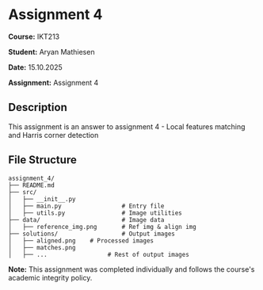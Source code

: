 # Assignment 4

**Course:** IKT213

**Student:** Aryan Mathiesen  

**Date:** 15.10.2025

**Assignment:** Assignment 4

## Description

This assignment is an answer to assignment 4 - Local features matching and Harris corner detection

## File Structure

```
assignment_4/
├── README.md
├── src/
│   ├── __init__.py
│   ├── main.py                 # Entry file
│   ├── utils.py                # Image utilities
├── data/                       # Image data
│   ├── reference_img.png       # Ref img & align img
├── solutions/                  # Output images
│   ├── aligned.png    # Processed images
│   ├── matches.png
│   ├── ...                 # Rest of output images
```

**Note:** This assignment was completed individually and follows the course's academic integrity policy.